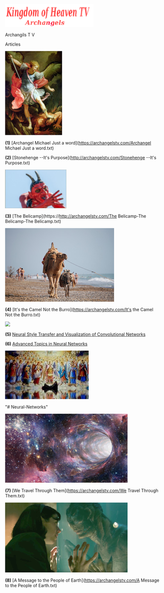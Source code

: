 
![](images/logo_main.png)


Archangils  T V

Articles

![](images/10.jpg)

**(1)** [Archangel Michael Just a word](https://archangelstv.com/Archangel Michael Just a word.txt)

**(2)** [Stonehenge --It's Purpose](http://archangelstv.com/Stonehenge --It's Purpose.txt)

![](images/belicamp.jpg)

**(3)** [The Belicamp](https://http://archangelstv.com/The Belicamp-The Belicamp-The Belicamp.txt)

![](images/camel1.jpg)


**(4)** [It's the Camel Not the Burro](https://archangelstv.com/It's the Camel Not the Burro.txt)

![](images/usr3_bg.png)

**(5)** [Neural Style Transfer and Visualization of Convolutional Networks](https://towardsdatascience.com/neural-style-transfer-and-visualization-of-convolutional-networks-7362f6cf4b9b)

**(6)** [Advanced Topics in Neural Networks](https://towardsdatascience.com/advanced-topics-in-neural-networks-f27fbcc638ae)

![](images/angel.jpg)

"# Neural-Networks" 

![](images/What-is-a-Wormhole.jpg)
  
**(7)** [We Travel Through Them](https://archangelstv.com/We Travel Through Them.txt)

![](images/8.jpg)

**(8)** [A Message to the People of Earth](https://archangelstv.com/A Message to the People of Earth.txt)








